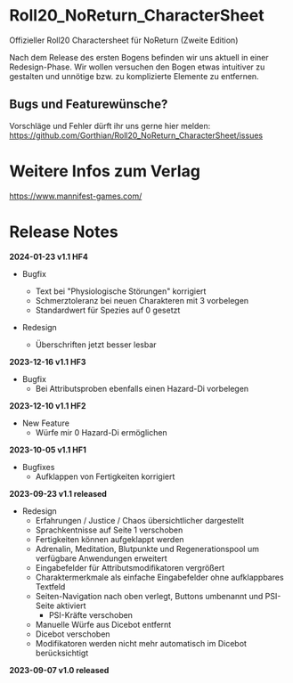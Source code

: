# Roll20_NoReturn_CharacterSheet
Offizieller Roll20 Charactersheet für NoReturn (Zweite Edition)

Nach dem Release des ersten Bogens befinden wir uns aktuell in einer Redesign-Phase.
Wir wollen versuchen den Bogen etwas intuitiver zu gestalten und unnötige bzw. zu komplizierte Elemente zu entfernen.

## Bugs und Featurewünsche?
Vorschläge und Fehler dürft ihr uns gerne hier melden:
https://github.com/Gorthian/Roll20_NoReturn_CharacterSheet/issues

# Weitere Infos zum Verlag
https://www.mannifest-games.com/

# Release Notes

**2024-01-23 v1.1 HF4**

* Bugfix
    * Text bei "Physiologische Störungen" korrigiert
    * Schmerztoleranz bei neuen Charakteren mit 3 vorbelegen
    * Standardwert für Spezies auf 0 gesetzt

* Redesign
    * Überschriften jetzt besser lesbar

**2023-12-16 v1.1 HF3**

* Bugfix
    * Bei Attributsproben ebenfalls einen Hazard-Di vorbelegen

**2023-12-10 v1.1 HF2**

* New Feature
  * Würfe mir 0 Hazard-Di ermöglichen

**2023-10-05 v1.1 HF1**

* Bugfixes
  * Aufklappen von Fertigkeiten korrigiert

**2023-09-23 v1.1 released**

* Redesign
  * Erfahrungen / Justice / Chaos übersichtlicher dargestellt
  * Sprachkentnisse auf Seite 1 verschoben
  * Fertigkeiten können aufgeklappt werden
  * Adrenalin, Meditation, Blutpunkte und Regenerationspool um verfügbare Anwendungen erweitert
  * Eingabefelder für Attributsmodifikatoren vergrößert
  * Charaktermerkmale als einfache Eingabefelder ohne aufklappbares Textfeld
  * Seiten-Navigation nach oben verlegt, Buttons umbenannt und PSI-Seite aktiviert
       * PSI-Kräfte verschoben
  * Manuelle Würfe aus Dicebot entfernt
  * Dicebot verschoben
  * Modifikatoren werden nicht mehr automatisch im Dicebot berücksichtigt

**2023-09-07 v1.0 released**

